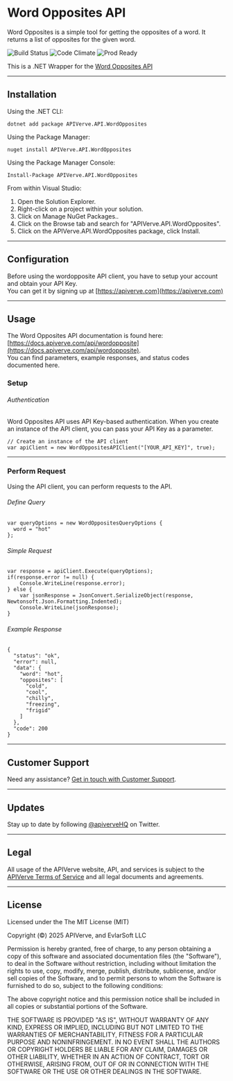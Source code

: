 Word Opposites API
============

Word Opposites is a simple tool for getting the opposites of a word. It returns a list of opposites for the given word.

![Build Status](https://img.shields.io/badge/build-passing-green)
![Code Climate](https://img.shields.io/badge/maintainability-B-purple)
![Prod Ready](https://img.shields.io/badge/production-ready-blue)

This is a .NET Wrapper for the [Word Opposites API](https://apiverve.com/marketplace/api/wordopposite)

---

## Installation

Using the .NET CLI:
```
dotnet add package APIVerve.API.WordOpposites
```

Using the Package Manager:
```
nuget install APIVerve.API.WordOpposites
```

Using the Package Manager Console:
```
Install-Package APIVerve.API.WordOpposites
```

From within Visual Studio:

1. Open the Solution Explorer.
2. Right-click on a project within your solution.
3. Click on Manage NuGet Packages..
4. Click on the Browse tab and search for "APIVerve.API.WordOpposites".
5. Click on the APIVerve.API.WordOpposites package, click Install.


---

## Configuration

Before using the wordopposite API client, you have to setup your account and obtain your API Key.  
You can get it by signing up at [https://apiverve.com](https://apiverve.com)

---

## Usage

The Word Opposites API documentation is found here: [https://docs.apiverve.com/api/wordopposite](https://docs.apiverve.com/api/wordopposite).  
You can find parameters, example responses, and status codes documented here.

### Setup

###### Authentication
Word Opposites API uses API Key-based authentication. When you create an instance of the API client, you can pass your API Key as a parameter.

```
// Create an instance of the API client
var apiClient = new WordOppositesAPIClient("[YOUR_API_KEY]", true);
```

---


### Perform Request
Using the API client, you can perform requests to the API.

###### Define Query

```
var queryOptions = new WordOppositesQueryOptions {
  word = "hot"
};
```

###### Simple Request

```
var response = apiClient.Execute(queryOptions);
if(response.error != null) {
	Console.WriteLine(response.error);
} else {
    var jsonResponse = JsonConvert.SerializeObject(response, Newtonsoft.Json.Formatting.Indented);
    Console.WriteLine(jsonResponse);
}
```

###### Example Response

```
{
  "status": "ok",
  "error": null,
  "data": {
    "word": "hot",
    "opposites": [
      "cold",
      "cool",
      "chilly",
      "freezing",
      "frigid"
    ]
  },
  "code": 200
}
```

---

## Customer Support

Need any assistance? [Get in touch with Customer Support](https://apiverve.com/contact).

---

## Updates
Stay up to date by following [@apiverveHQ](https://twitter.com/apiverveHQ) on Twitter.

---

## Legal

All usage of the APIVerve website, API, and services is subject to the [APIVerve Terms of Service](https://apiverve.com/terms) and all legal documents and agreements.

---

## License
Licensed under the The MIT License (MIT)

Copyright (&copy;) 2025 APIVerve, and EvlarSoft LLC

Permission is hereby granted, free of charge, to any person obtaining a copy of this software and associated documentation files (the "Software"), to deal in the Software without restriction, including without limitation the rights to use, copy, modify, merge, publish, distribute, sublicense, and/or sell copies of the Software, and to permit persons to whom the Software is furnished to do so, subject to the following conditions:

The above copyright notice and this permission notice shall be included in all copies or substantial portions of the Software.

THE SOFTWARE IS PROVIDED "AS IS", WITHOUT WARRANTY OF ANY KIND, EXPRESS OR IMPLIED, INCLUDING BUT NOT LIMITED TO THE WARRANTIES OF MERCHANTABILITY, FITNESS FOR A PARTICULAR PURPOSE AND NONINFRINGEMENT. IN NO EVENT SHALL THE AUTHORS OR COPYRIGHT HOLDERS BE LIABLE FOR ANY CLAIM, DAMAGES OR OTHER LIABILITY, WHETHER IN AN ACTION OF CONTRACT, TORT OR OTHERWISE, ARISING FROM, OUT OF OR IN CONNECTION WITH THE SOFTWARE OR THE USE OR OTHER DEALINGS IN THE SOFTWARE.